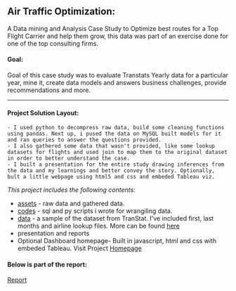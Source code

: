 ##	Air Traffic Optimization:

A Data mining and Analysis Case Study to Optimize best routes for a Top Flight Carrier and help them grow, this data was part of an exercise done for one of the top consulting firms. 

#### Goal: 
Goal of this case study was to evaluate Transtats Yearly data for a particular year, mine it, create data models and answers business challenges, provide recommendations and more. 

---

#### Project Solution Layout:
	- I used python to decompress raw data, build some cleaning functions using pandas. Next up, i pused the data on MySQL built models for it and ran queries to answer the questions provided.
	- I also gathered some data that wasn't provided, like some lookup datasets for flights and used join to map them to the original dataset in order to better understand the case. 
	- I built a presentation for the entire study drawing inferences from the data and my learnings and better convey the story. Optionally, bult a little webpage using html5 and css and embeded Tableau viz. 

*This project includes the following contents:*


* [assets](assets/) - raw data and gathered data. 
* [codes](codes/) - sql and py scripts i wrote for wrangiling data.
* [data](data/) - a sample of the dataset from TranStat. I've included first, last months and airline lookup files. More can be found [here](http://www.transtats.bts.gov/databases.asp?Mode_ID=1&Mode_Desc=Aviation&Subject_ID2=0)
* presentation and reports
* Optional Dashboard homepage- Built in javascript, html and css with embeded Tableau. Visit Project [Homepage](https://geekidharsh.github.io/AirTrafficOptimization/)

#### Below is part of the report: 
[Report](https://github.com/geekidharsh/AirTrafficOptimization/blob/master/presentation%20and%20reports/AirTrafficOptimization-case-presentation.pdf)
